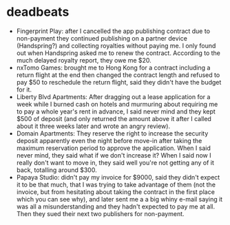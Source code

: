 # deadbeats
- Fingerprint Play: after I cancelled the app publishing contract due to non-payment they continued publishing on a partner device (Handspring?) and collecting royalties without paying me. I only found out when Handspring asked me to renew the contract. According to the much delayed royalty report, they owe me $20.
- nxTomo Games: brought me to Hong Kong for a contract including a return flight at the end then changed the contract length and refused to pay $50 to reschedule the return flight, said they didn't have the budget for it.
- Liberty Blvd Apartments: After dragging out a lease application for a week while I burned cash on hotels and murmuring about requiring me to pay a whole year's rent in advance, I said never mind and they kept $500 of deposit (and only returned the amount above it after I called about it three weeks later and wrote an angry review).
- Domain Apartments: They reserve the right to increase the security deposit apparently even the night before move-in after taking the maximum reservation period to approve the application. When I said never mind, they said what if we don't increase it? When I said now I really don't want to move in, they said well you're not getting any of it back, totalling around $300.
- Papaya Studio: didn't pay my invoice for $9000, said they didn't expect it to be that much, that I was trying to take advantage of them (not the invoice, but from hesitating about taking the contract in the first place which you can see why), and later sent me a a big whiny e-mail saying it was all a misunderstanding and they hadn't expected to pay me at all. Then they sued their next two publishers for non-payment.

